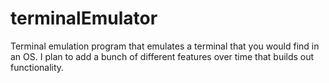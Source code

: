 # terminalEmulator
Terminal emulation program that emulates a terminal that you would find in an OS.
I plan to add a bunch of different features over time that builds out functionality.
